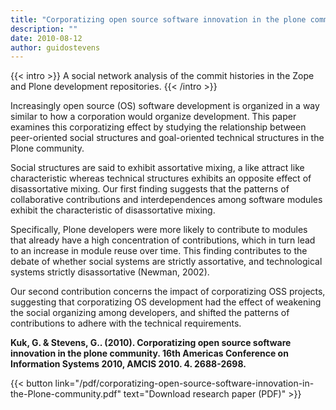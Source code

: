 ```yaml
---
title: "Corporatizing open source software innovation in the plone community"
description: ""
date: 2010-08-12
author: guidostevens
---
```


{{< intro >}}
A social network analysis of the commit histories in the Zope and Plone development repositories.
{{< /intro >}}

Increasingly open source (OS) software development is organized in a way similar
to how a corporation would organize development. This paper examines this
corporatizing effect by studying the relationship between peer-oriented social
structures and goal-oriented technical structures in the Plone community.

Social structures are said to exhibit assortative mixing, a like attract like
characteristic whereas technical structures exhibits an opposite effect of
disassortative mixing. Our first finding suggests that the patterns of
collaborative contributions and interdependences among software modules exhibit
the characteristic of disassortative mixing. 

Specifically, Plone developers were
more likely to contribute to modules that already have a high concentration of
contributions, which in turn lead to an increase in module reuse over time. This
finding contributes to the debate of whether social systems are strictly
assortative, and technological systems strictly disassortative (Newman, 2002).

Our second contribution concerns the impact of corporatizing OSS projects,
suggesting that corporatizing OS development had the effect of weakening the
social organizing among developers, and shifted the patterns of contributions to
adhere with the technical requirements.

**Kuk, G. & Stevens, G.. (2010). Corporatizing open source software innovation in the plone community. 16th Americas Conference on Information Systems 2010, AMCIS 2010. 4. 2688-2698.** 

{{< button link="/pdf/corporatizing-open-source-software-innovation-in-the-Plone-community.pdf" text="Download research paper (PDF)" >}}
